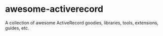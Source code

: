 # awesome-activerecord
A collection of awesome ActiveRecord goodies, libraries, tools, extensions, guides, etc.
